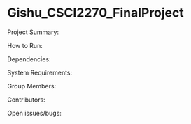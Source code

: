 # Gishu_CSCI2270_FinalProject

Project Summary:

How to Run:

Dependencies:

System Requirements:

Group Members:

Contributors:

Open issues/bugs:
